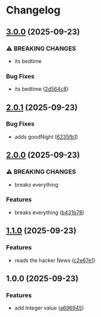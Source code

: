 # Changelog

## [3.0.0](https://github.com/heenning/release_please/compare/v2.0.1...v3.0.0) (2025-09-23)


### ⚠ BREAKING CHANGES

* its bedtime

### Bug Fixes

* its bedtime ([2d564c8](https://github.com/heenning/release_please/commit/2d564c85cef153f4970acfd1a87938f422615c27))

## [2.0.1](https://github.com/heenning/release_please/compare/v2.0.0...v2.0.1) (2025-09-23)


### Bug Fixes

* adds goodNight ([6235fb1](https://github.com/heenning/release_please/commit/6235fb1d7ad406ac6b677fe290b3bbcbafb8af08))

## [2.0.0](https://github.com/heenning/release_please/compare/v1.1.0...v2.0.0) (2025-09-23)


### ⚠ BREAKING CHANGES

* breaks everything

### Features

* breaks everything ([b431b78](https://github.com/heenning/release_please/commit/b431b78d8f728a6104ed310569543b7ce6a873fe))

## [1.1.0](https://github.com/heenning/release_please/compare/v1.0.0...v1.1.0) (2025-09-23)


### Features

* reads the hacker News ([c2e67e1](https://github.com/heenning/release_please/commit/c2e67e14ff608efa0030a53141be533dec297eda))

## 1.0.0 (2025-09-23)


### Features

* add Integer value ([a696945](https://github.com/heenning/release_please/commit/a6969451482b7927c9f1307d62e5d50e7c820000))
